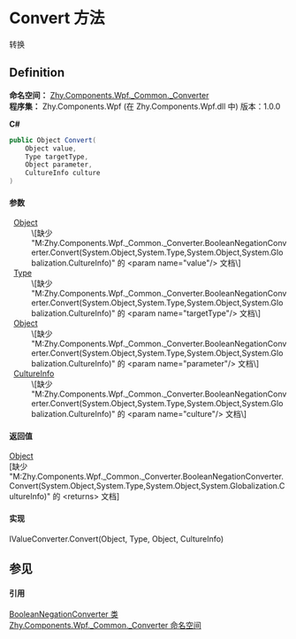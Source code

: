 # Convert 方法


转换



## Definition
**命名空间：** <a href="N_Zhy_Components_Wpf__Common__Converter.md">Zhy.Components.Wpf._Common._Converter</a>  
**程序集：** Zhy.Components.Wpf (在 Zhy.Components.Wpf.dll 中) 版本：1.0.0

**C#**
``` C#
public Object Convert(
	Object value,
	Type targetType,
	Object parameter,
	CultureInfo culture
)
```



#### 参数
<dl><dt>  <a href="https://learn.microsoft.com/dotnet/api/system.object" target="_blank" rel="noopener noreferrer">Object</a></dt><dd>\[缺少 "M:Zhy.Components.Wpf._Common._Converter.BooleanNegationConverter.Convert(System.Object,System.Type,System.Object,System.Globalization.CultureInfo)" 的 &lt;param name="value"/&gt; 文档\]</dd><dt>  <a href="https://learn.microsoft.com/dotnet/api/system.type" target="_blank" rel="noopener noreferrer">Type</a></dt><dd>\[缺少 "M:Zhy.Components.Wpf._Common._Converter.BooleanNegationConverter.Convert(System.Object,System.Type,System.Object,System.Globalization.CultureInfo)" 的 &lt;param name="targetType"/&gt; 文档\]</dd><dt>  <a href="https://learn.microsoft.com/dotnet/api/system.object" target="_blank" rel="noopener noreferrer">Object</a></dt><dd>\[缺少 "M:Zhy.Components.Wpf._Common._Converter.BooleanNegationConverter.Convert(System.Object,System.Type,System.Object,System.Globalization.CultureInfo)" 的 &lt;param name="parameter"/&gt; 文档\]</dd><dt>  <a href="https://learn.microsoft.com/dotnet/api/system.globalization.cultureinfo" target="_blank" rel="noopener noreferrer">CultureInfo</a></dt><dd>\[缺少 "M:Zhy.Components.Wpf._Common._Converter.BooleanNegationConverter.Convert(System.Object,System.Type,System.Object,System.Globalization.CultureInfo)" 的 &lt;param name="culture"/&gt; 文档\]</dd></dl>

#### 返回值
<a href="https://learn.microsoft.com/dotnet/api/system.object" target="_blank" rel="noopener noreferrer">Object</a>  
\[缺少 "M:Zhy.Components.Wpf._Common._Converter.BooleanNegationConverter.Convert(System.Object,System.Type,System.Object,System.Globalization.CultureInfo)" 的 &lt;returns&gt; 文档\]

#### 实现
IValueConverter.Convert(Object, Type, Object, CultureInfo)  


## 参见


#### 引用
<a href="T_Zhy_Components_Wpf__Common__Converter_BooleanNegationConverter.md">BooleanNegationConverter 类</a>  
<a href="N_Zhy_Components_Wpf__Common__Converter.md">Zhy.Components.Wpf._Common._Converter 命名空间</a>  
